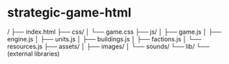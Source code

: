 # strategic-game-html
/
├── index.html
├── css/
│   └── game.css
├── js/
│   ├── game.js
│   ├── engine.js
│   ├── units.js
│   ├── buildings.js
│   ├── factions.js
│   └── resources.js
├── assets/
│   ├── images/
│   └── sounds/
└── lib/
    └── (external libraries)
